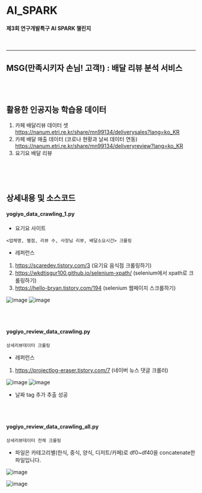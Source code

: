# AI_SPARK
#### 제3회 연구개발특구 AI SPARK 챌린지
<br>

-------


## MSG(만족시키자 손님! 고객!) : 배달 리뷰 분석 서비스

<br><br>

## 활용한 인공지능 학습용 데이터
1. 카페 배달리뷰 데이터 셋 https://nanum.etri.re.kr/share/mn99134/deliverysales?lang=ko_KR
2. 카페 배달 매출 데이터 (코로나 현황과 날씨 데이터 연동) https://nanum.etri.re.kr/share/mn99134/deliveryreview?lang=ko_KR
3. 요기요 배달 리뷰 

<br><br><br>

## 상세내용 및 소스코드
#### yogiyo_data_crawling_1.py
- 요기요 사이트 
```
<업체명, 별점, 리뷰 수, 사장님 리뷰, 배달소요시간> 크롤링
```
- 레퍼런스
1. https://scaredev.tistory.com/3 (요기요 음식점 크롤링하기)
2. https://wkdtjsgur100.github.io/selenium-xpath/ (selenium에서 xpath로 크롤링하기)
3. https://hello-bryan.tistory.com/194 (selenium 웹페이지 스크롤하기)

![image](https://user-images.githubusercontent.com/57982899/159743870-1c89ca9c-9da3-4913-86a2-640c0d52bfbe.png)
![image](https://user-images.githubusercontent.com/57982899/159744068-ac454b83-3820-4ef2-a558-eab6832da786.png)


<br><br>

#### yogiyo_review_data_crawling.py
```
상세리뷰데이터 크롤링
```
- 레퍼런스
1. https://projectlog-eraser.tistory.com/7 (네이버 뉴스 댓글 크롤러)

![image](https://user-images.githubusercontent.com/57982899/159855283-f6926d2f-e34a-4c11-972f-9dea9b9db0c6.png)
![image](https://user-images.githubusercontent.com/57982899/160955025-3341121e-56a1-46c2-8ba6-7afe479a4b1d.png)

+ 날짜 tag 추가 추출 성공


<br><br>

#### yogiyo_review_data_crawling_all.py
```
상세리뷰데이터 전체 크롤링
```
- 파일은 카테고리별(한식, 중식, 양식, 디저트/카페)로 df0~df40을 concatenate한 파일입니다.

![image](https://user-images.githubusercontent.com/57982899/160058186-320abff3-0a8c-4784-b8f9-c331fafe20a7.png)

![image](https://user-images.githubusercontent.com/57982899/160058218-b3d484e7-c002-4570-b00d-063ae43447c1.png)

<br><br>




